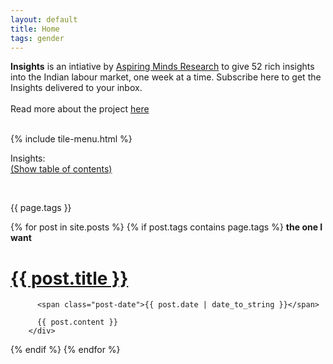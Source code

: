 ```yaml
---
layout: default
title: Home
tags: gender
---
```


<b>Insights</b> is an intiative by <a href='http://research.aspiringminds.com'>Aspiring Minds Research</a> to give 52 rich insights into the Indian labour market, one week at a time. 
Subscribe here to get the Insights delivered to your inbox.
<br><br>
Read more about the project <a href=""> here</a>
<br><br>


{% include tile-menu.html %}

Insights:
<br>
<a id="seeMore" onclick="toggleSeeMore()" href="javascript:void(0);">(Show table of contents)</a>
<br>
<div id="textarea" style="display: none">
<ol>
{% for post in site.posts %}
{% if post.tags contains page.tags %}
<li>
<a href="#{{ post.title }}"> {{ post.title }}  </a>
<br>
</li>
{% endif %}
{% endfor %}
</ol>
</div>
<br>

{{ page.tags }}

<div class="posts">
  {% for post in site.posts %}
  {% if post.tags contains page.tags %}
        <b>the one I want</b>
        <div class="post">
          <h1 class="post-title">
            <a name="{{ post.title }}"></a>
            <a href="{{ site.url }}{{ post.url }}">
              {{ post.title }}
            </a>
          </h1>

          <span class="post-date">{{ post.date | date_to_string }}</span>

          {{ post.content }}
        </div>
  
  {% endif %}
  {% endfor %}
</div>



